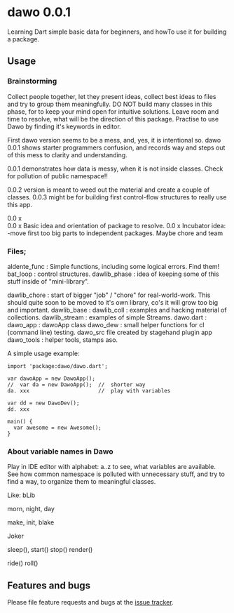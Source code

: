 # dawo 0.0.1

Learning Dart simple basic data for beginners, and howTo use it for building a package.

## Usage

### Brainstorming
 
 Collect people together, let they present ideas, collect best ideas to files and 
 try to group them meaningfully.
 DO NOT build many classes in this phase, for to keep your mind open for intuitive solutions. 
 Leave room and time to resolve, what will be the direction of this package.
 Practise to use Dawo by finding it's keywords in editor.
 
 First dawo version seems to be a mess, and, yes, it is intentional so.
 dawo 0.0.1 shows starter programmers confusion, and records way and steps out of this mess 
 to clarity and understanding.
 
 0.0.1  demonstrates how data is messy, when it is not inside classes.
   Check for pollution of public namespace!!
 
 0.0.2 version is meant to weed out the material and create a couple of classes.
 0.0.3 might be for building first control-flow structures to really use this app.
 
 0.0 x  
 0.0 x  Basic idea and orientation of package to resolve.
 0.0 x  Incubator idea: -move first too big parts to independent packages.
        Maybe  chore  and  team
 

### Files;
aldente_func :  Simple functions, including some logical errors. Find them!
bat_loop :  control structures.
dawlib_phase :  idea of keeping some of this stuff inside of "mini-library".

dawlib_chore : start of bigger "job" / "chore" for real-world-work. This should
quite soon to be moved to it's own library, co's it will grow too big and important.
dawlib_base : 
dawlib_coll : examples and hacking material of collections.
dawlib_stream : examples of simple Streams.
dawo.dart : 
dawo_app : dawoApp class
dawo_dew : small helper functions for cl (command line) testing.
dawo_src  file created by stagehand plugin app
dawo_tools : helper tools, stamps aso.

A simple usage example:

    import 'package:dawo/dawo.dart';
    
    var dawoApp = new DawoApp();
    //  var da = new DawoApp();  //  shorter way
    da. xxx                      //  play with variables
    
    var dd = new DawoDev();
    dd. xxx

    main() {
      var awesome = new Awesome();
    }

###  About variable names in Dawo
Play in IDE editor with alphabet: a..z to see, what variables are available.
See how common namespace is polluted with unnecessary stuff, and try to find
a way, to organize them to meaningful classes.

Like:
bLib 

morn, night, day 

make, init, blake

Joker

sleep(), start()   stop() 
render()

ride()   roll() 


## Features and bugs

Please file feature requests and bugs at the [issue tracker][tracker].

[tracker]: http://example.com/issues/replaceme
